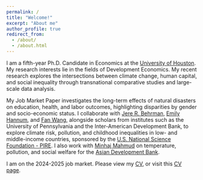 ```yaml
---
permalink: /
title: "Welcome!"
excerpt: "About me"
author_profile: true
redirect_from:
  - /about/
  - /about.html
---
```


I am a fifth-year Ph.D. Candidate in Economics at the [University of Houston](https://www.uh.edu/class/economics/). 
My research interests lie in the fields of Development Economics. My recent research explores the intersections between climate change, human capital, and social inequality through transnational comparative studies and large-scale data analysis. 

<!---
My research encompasses environment, health, education, labor, and inequality, particularly in developing countries. Recent work investigates the short- and long-term effects of climatic shocks on human capital, highlighting disparities by gender and socio-economic status. 
--->

My Job Market Paper investigates the long-term effects of natural disasters on education, health, and labor outcomes, highlighting disparities by gender and socio-economic status.
I collaborate with [Jere R. Behrman](https://economics.sas.upenn.edu/people/jere-r-behrman), [Emily Hannum](https://sociology.sas.upenn.edu/people/emily-hannum), and [Fan Wang](https://fanwangecon.github.io/), alongside scholars from institutes such as the University of Pennsylvania and the Inter-American Development Bank, to explore climate risk, pollution, and childhood inequalities in low- and middle-income countries, sponsored by the [U.S. National Science Foundation - PIRE](https://beta.nsf.gov/funding/opportunities/partnerships-international-research-education-pire-0). 
I also work with [Minhaj Mahmud](https://blogs.adb.org/author/minhaj-mahmud) on temperature, pollution, and social welfare for the [Asian Development Bank](https://www.adb.org/).

I am on the 2024-2025 job market.
Please view my <a href="/YujieZhang_CV.pdf">CV</a>, or visit this [CV page](https://yujiezhangecon.github.io/cv/). 

<!-- 
Please view my <a href="/YujieZhang_CV.pdf">CV</a> and <a href="/YujieZhang_Resume.pdf">Resume</a>, or visit this [CV page](https://yujiezhangecon.github.io/cv/). 

Exploring [climate risk, pollution, and childhood inequalities in low- and middle-income countries](https://www.nsf.gov/awardsearch/showAward?AWD_ID=2230615), I collaborate with [Emily Hannum](https://sociology.sas.upenn.edu/people/emily-hannum), [Jere R. Behrman](https://economics.sas.upenn.edu/people/jere-r-behrman), and [Fan Wang](https://fanwangecon.github.io/)), alongside scholars from University of Pennsylvania, University of Houston, and research institues such as Asian Development Bank, Inter-American Development Bank, and World Bank. in [PIRE Project](https://beta.nsf.gov/funding/opportunities/partnerships-international-research-education-pire-0). 
I am also collaborating with [Minhaj Mahmud](https://blogs.adb.org/author/minhaj-mahmud) on climate change and human capital for [Asian Development Bank](https://www.adb.org/). 

## My research interests in topics related to environment, health, education, family, and gender inequality. My research investigates the human capital consequences of exposures to climatic shocks in both short-run and long-run, the heterogeneities across gender and socio-economic status, mostly in developing countries. 
## You can pronounce my name as "UG / You-Gee Cheung". This site is still under construction, so please forgive missing items such as pictures, descriptions, etc.

### Job Market Paper 

## Work in Progress 
-->


